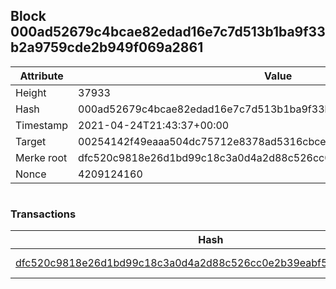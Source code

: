 ## Block 000ad52679c4bcae82edad16e7c7d513b1ba9f33b2a9759cde2b949f069a2861

Attribute | Value
--- | ---
Height | 37933
Hash | 000ad52679c4bcae82edad16e7c7d513b1ba9f33b2a9759cde2b949f069a2861
Timestamp | 2021-04-24T21:43:37+00:00
Target | 00254142f49eaaa504dc75712e8378ad5316cbcead634704b3734b6271167cc4
Merke root | dfc520c9818e26d1bd99c18c3a0d4a2d88c526cc0e2b39eabf594f77dd6dce0e
Nonce | 4209124160

```

```

### Transactions

Hash | Amount
--- | ---
[dfc520c9818e26d1bd99c18c3a0d4a2d88c526cc0e2b39eabf594f77dd6dce0e](dfc520c9818e26d1bd99c18c3a0d4a2d88c526cc0e2b39eabf594f77dd6dce0e.md) | 10.00000000 SKEPTI 
